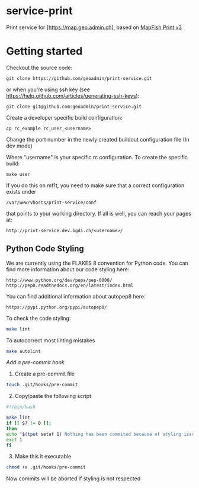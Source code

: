 service-print
============


Print service for [https://map.geo.admin.ch], based on [MapFish Print v3](http://mapfish.github.io/)


# Getting started

Checkout the source code:

    git clone https://github.com/geoadmin/print-service.git

or when you're using ssh key (see https://help.github.com/articles/generating-ssh-keys):

    git clone git@github.com:geoadmin/print-service.git


Create a developer specific build configuration:

    cp rc_example rc_user_<username>

Change the port number in the newly created buildout configuration file (In dev mode)

Where "username" is your specific rc configuration. To create the specific build:

    make user

If you do this on mf1t, you need to make sure that a correct configuration exists under
    
    /var/www/vhosts/print-service/conf

that points to your working directory. If all is well, you can reach your pages at:

    http://print-service.dev.bgdi.ch/<username>/

## Python Code Styling

We are currently using the FLAKES 8 convention for Python code.
You can find more information about our code styling here:

    http://www.python.org/dev/peps/pep-0008/
    http://pep8.readthedocs.org/en/latest/index.html

You can find additional information about autopep8 here:

    https://pypi.python.org/pypi/autopep8/

To check the code styling:

  ```bash
make lint
  ```

To autocorrect most linting mistakes

  ```bash
make autolint
  ```

*Add a pre-commit hook*

1. Create a pre-commit file

  ```bash
touch .git/hooks/pre-commit
  ```

2. Copy/paste the following script

  ```bash
#!/bin/bash

make lint
if [[ $? != 0 ]];
then
  echo "$(tput setaf 1) Nothing has been commited because of styling issues, please fix it according to the comments above $(tput sgr0)"
  exit 1
fi
  ```

3. Make this it executable

  ```bash
chmod +x .git/hooks/pre-commit
  ```

Now commits will be aborted if styling is not respected

